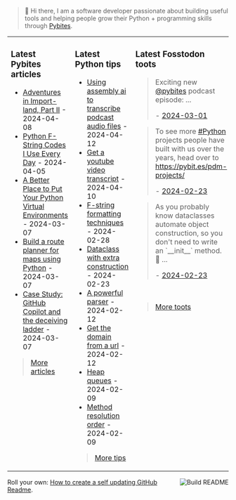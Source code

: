 > 👋 Hi there, I am a software developer passionate about building useful tools and helping people grow their Python + programming skills through <a href="https://pybit.es" target="_blank">Pybites</a>.

<table><tr><td valign="top" width="33%">

### Latest Pybites articles

<ul>

  <li><a href="https://pybit.es/articles/adventures-in-import-land-part-ii/" target="_blank">Adventures in Import-land, Part II</a> - 2024-04-08</li>

  <li><a href="https://pybit.es/articles/python-f-string-codes-i-use-every-day/" target="_blank">Python F-String Codes I Use Every Day</a> - 2024-04-05</li>

  <li><a href="https://pybit.es/articles/a-better-place-to-put-your-python-virtual-environments/" target="_blank">A Better Place to Put Your Python Virtual Environments</a> - 2024-03-07</li>

  <li><a href="https://pybit.es/articles/build-a-route-planner-for-maps-using-python/" target="_blank">Build a route planner for maps using Python</a> - 2024-03-07</li>

  <li><a href="https://pybit.es/articles/case-study-github-copilot-and-the-deceiving-ladder/" target="_blank">Case Study: GitHub Copilot and the deceiving ladder</a> - 2024-03-07</li>

</ul>

> <a href="https://pybit.es/articles/" target="_blank">More articles</a>


</td><td valign="top" width="34%">

### Latest Python tips

<ul>

  <li><a href="https://github.com/bbelderbos/bobcodesit/blob/main/notes/20240412111523.md" target="_blank">Using assembly ai to transcribe podcast audio files</a> - 2024-04-12</li>

  <li><a href="https://github.com/bbelderbos/bobcodesit/blob/main/notes/20240410190949.md" target="_blank">Get a youtube video transcript</a> - 2024-04-10</li>

  <li><a href="https://github.com/bbelderbos/bobcodesit/blob/main/notes/20240228143839.md" target="_blank">F-string formatting techniques</a> - 2024-02-28</li>

  <li><a href="https://github.com/bbelderbos/bobcodesit/blob/main/notes/20240223145038.md" target="_blank">Dataclass with extra construction</a> - 2024-02-23</li>

  <li><a href="https://github.com/bbelderbos/bobcodesit/blob/main/notes/20240212164917.md" target="_blank">A powerful parser</a> - 2024-02-12</li>

  <li><a href="https://github.com/bbelderbos/bobcodesit/blob/main/notes/20240212145044.md" target="_blank">Get the domain from a url</a> - 2024-02-12</li>

  <li><a href="https://github.com/bbelderbos/bobcodesit/blob/main/notes/20240209140325.md" target="_blank">Heap queues</a> - 2024-02-09</li>

  <li><a href="https://github.com/bbelderbos/bobcodesit/blob/main/notes/20240209135049.md" target="_blank">Method resolution order</a> - 2024-02-09</li>

</ul>

> <a href="https://github.com/bbelderbos/bobcodesit" target="_blank">More tips</a>


</td><td valign="top" width="33%">

### Latest Fosstodon toots


  <blockquote>
  <p>Exciting new <span class="h-card"><a class="u-url mention" href="https://fosstodon.org/@pybites">@<span>pybites</span></a></span> podcast episode: ...</p>
  - <a href="https://fosstodon.org/@bbelderbos/112021691566523833" target="_blank">2024-03-01</a>
  </blockquote>

  <blockquote>
  <p>To see more <a class="mention hashtag" href="https://fosstodon.org/tags/Python" rel="tag">#<span>Python</span></a>  projects people have built with us over the years, head over to <a href="https://pybit.es/pdm-projects/" rel="nofollow noopener noreferrer" target="_blank"><span class="invisible">https://</span><span class="">pybit.es/pdm-projects/</span><span class="invisible"></span></a></p>
  - <a href="https://fosstodon.org/@bbelderbos/111981457087153081" target="_blank">2024-02-23</a>
  </blockquote>

  <blockquote>
  <p>As you probably know dataclasses automate object construction, so you don't need to write an `__init__` method. 🎉 ...</p>
  - <a href="https://fosstodon.org/@bbelderbos/111981447292948460" target="_blank">2024-02-23</a>
  </blockquote>


<br>

> <a href="https://fosstodon.org/@bbelderbos" target="_blank">More toots</a>


</td></tr></table>

<a href="https://github.com/bbelderbos/bbelderbos/actions" target="_blank"><img src="https://github.com/bbelderbos/bbelderbos/workflows/Daily%20Update/badge.svg" align="right" alt="Build README"></a>Roll your own: <a href="https://pybit.es/articles/how-to-create-a-self-updating-github-readme/" target="_blank">How to create a self updating GitHub Readme</a>.